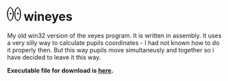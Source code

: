 # ![](https://github.com/tstamborski/pixelart-icons/blob/main/png/eyes32.png) wineyes
My old win32 version of the xeyes program. It is written in assembly. It uses a very silly way to calculate pupils coordinates -
I had not known how to do it properly then. But this way pupils move simultaneusly and together so i have decided to leave it this way. 

**Executable file for download is [here](https://github.com/tstamborski/wineyes/releases/download/v1.0/wineyes.exe).**
